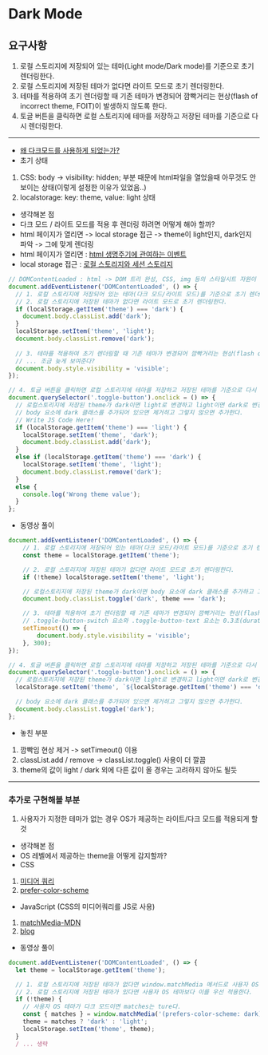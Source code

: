 # Dark Mode

## 요구사항
1. 로컬 스토리지에 저장되어 있는 테마(Light mode/Dark mode)를 기준으로 초기 렌더링한다.
2. 로컬 스토리지에 저장된 테마가 없다면 라이트 모드로 초기 렌더링한다.
3. 테마를 적용하여 초기 렌더링할 때 기존 테마가 변경되어 깜빡거리는 현상(flash of incorrect theme, FOIT)이 발생하지 않도록 한다.
4. 토글 버튼을 클릭하면 로컬 스토리지에 테마를 저장하고 저장된 테마를 기준으로 다시 렌더링한다.
---
- [왜 다크모드를 사용하게 되었는가?](https://m.blog.naver.com/thwy/221843438724)
- 초기 상태
1. CSS: body -> visibility: hidden; 부분 때문에 html파일을 열었을때 아무것도 안 보이는 상태(이렇게 설정한 이유가 있었음..)
2. localstorage: key: theme, value: light 상태
- 생각해본 점
- 다크 모드 / 라이트 모드를 적용 후 렌더링 하려면 어떻게 해야 할까? 
- html 페이지가 열리면 -> local storage 접근 -> theme이 light인지, dark인지 파악 -> 그에 맞게 렌더링
- html 페이지가 열리면 : [html 생명주기에 관여하는 이벤트](https://ko.javascript.info/onload-ondomcontentloaded)
- local storage 접근 : [로컬 스토리지와 세션 스토리지](https://ko.javascript.info/localstorage)
```javascript
// DOMContentLoaded : html -> DOM 트리 완성, CSS, img 등의 스타일시트 자원이 오기 전
document.addEventListener('DOMContentLoaded', () => {
  // 1. 로컬 스토리지에 저장되어 있는 테마(다크 모드/라이트 모드)를 기준으로 초기 렌더링한다.
  // 2. 로컬 스토리지에 저장된 테마가 없다면 라이트 모드로 초기 렌더링한다.
  if (localStorage.getItem('theme') === 'dark') {
    document.body.classList.add('dark');
  }
  localStorage.setItem('theme', 'light');
  document.body.classList.remove('dark');
  
  // 3. 테마를 적용하여 초기 렌더링할 때 기존 테마가 변경되어 깜빡거리는 현상(flash of incorrect theme, FOIT)이 발생하지 않도록 한다.
  // ... 조금 늦게 보여준다?
  document.body.style.visibility = 'visible';
});

// 4. 토글 버튼을 클릭하면 로컬 스토리지에 테마를 저장하고 저장된 테마를 기준으로 다시 렌더링한다.
document.querySelector('.toggle-button').onclick = () => {
  // 로컬스토리지에 저장된 theme가 dark이면 light로 변경하고 light이면 dark로 변경한다.
  // body 요소에 dark 클래스를 추가되어 있으면 제거히고 그렇지 않으면 추가한다.
  // Write JS Code Here!
  if (localStorage.getItem('theme') === 'light') {
    localStorage.setItem('theme', 'dark');
    document.body.classList.add('dark');
  }
  else if (localStorage.getItem('theme') === 'dark') {
    localStorage.setItem('theme', 'light');
    document.body.classList.remove('dark');
  }
  else {
    console.log('Wrong theme value');
  }
};
```
- 동영상 풀이
```javascript
document.addEventListener('DOMContentLoaded', () => {
    // 1. 로컬 스토리지에 저장되어 있는 테마(다크 모드/라이트 모드)를 기준으로 초기 렌더링한다.
    const theme = localStorage.getItem('theme');

    // 2. 로컬 스토리지에 저장된 테마가 없다면 라이트 모드로 초기 렌더링한다.
    if (!theme) localStorage.setItem('theme', 'light');

    // 로컬스토리지에 저장된 theme가 dark이면 body 요소에 dark 클래스를 추가하고 그렇지 않으면 제거한다.
    document.body.classList.toggle('dark', theme === 'dark');

    // 3. 테마를 적용하여 초기 렌더링할 때 기존 테마가 변경되어 깜빡거리는 현상(flash of incorrect theme, FOIT)이 발생하지 않도록 한다.
    // .toggle-button-switch 요소와 .toggle-button-text 요소는 0.3초(duration)에 걸쳐 transition이 일어나도록 되어 있다.
    setTimeout(() => {
        document.body.style.visibility = 'visible';
    }, 300);
});

// 4. 토글 버튼을 클릭하면 로컬 스토리지에 테마를 저장하고 저장된 테마를 기준으로 다시 렌더링한다.
document.querySelector('.toggle-button').onclick = () => {
  // 로컬스토리지에 저장된 theme가 dark이면 light로 변경하고 light이면 dark로 변경한다.
  localStorage.setItem('theme', `${localStorage.getItem('theme') === 'dark' ? 'light' : 'dark'}`);

  // body 요소에 dark 클래스를 추가되어 있으면 제거히고 그렇지 않으면 추가한다.
  document.body.classList.toggle('dark');
};
```
- 놓친 부분 
1. 깜빡임 현상 제거 -> setTimeout() 이용
2. classList.add / remove -> classList.toggle() 사용이 더 깔끔
4. theme의 값이 light / dark 외에 다른 값이 올 경우는 고려하지 않아도 될듯
---
### 추가로 구현해볼 부분
1. 사용자가 지정한 테마가 없는 경우 OS가 제공하는 라이트/다크 모드를 적용되게 할 것

- 생각해본 점
- OS 레벨에서 제공하는 theme을 어떻게 감지할까?
- CSS
1. [미디어 쿼리](https://developer.mozilla.org/ko/docs/Web/CSS/Media_Queries)
2. [prefer-color-scheme](https://developer.mozilla.org/ko/docs/Web/CSS/@media/prefers-color-scheme)
- JavaScript (CSS의 미디어쿼리를 JS로 사용)
1. [matchMedia-MDN](https://developer.mozilla.org/ko/docs/Web/API/Window/matchMedia)
2. [blog](https://eunsukim.me/posts/how-to-use-media-query-with-javascript-matchmedia)

- 동영상 풀이
```javascript
document.addEventListener('DOMContentLoaded', () => {
  let theme = localStorage.getItem('theme');

  // 1. 로컬 스토리지에 저장된 테마가 없다면 window.matchMedia 메서드로 사용자 OS 테마를 감지해 이를 테마에 적용한다.
  // 2. 로컬 스토리지에 저장된 테마가 있다면 사용자 OS 테마보다 이를 우선 적용한다.
  if (!theme) {
    // 사용자 OS 테마가 다크 모드이면 matches는 ture다.
    const { matches } = window.matchMedia('(prefers-color-scheme: dark)');
    theme = matches ? 'dark' : 'light';
    localStorage.setItem('theme', theme);
  }
  / ... 생략
```